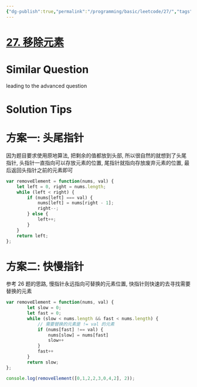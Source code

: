 ```yaml
---
{"dg-publish":true,"permalink":"/programming/basic/leetcode/27/","tags":["leetcode/pointer/collision-pointer","leetcode/pointer/fast-slow","leetcode/space/in-place"]}
---
```



# [27. 移除元素](https://leetcode.cn/problems/remove-element/)

# Similar Question

leading to the advanced question

# Solution Tips

# 方案一: 头尾指针

因为题目要求使用原地算法, 把剩余的值都放到头部, 所以很自然的就想到了头尾指针, 头指针一直指向可以存放元素的位置, 尾指针就指向存放废弃元素的位置, 最后返回头指针之前的元素即可

```js
var removeElement = function(nums, val) {
    let left = 0, right = nums.length;
    while (left < right) {
        if (nums[left] === val) {
            nums[left] = nums[right - 1];
            right--;
        } else {
            left++;
        }
    }
    return left;
};
```

# 方案二: 快慢指针

参考 26 题的思路, 慢指针永远指向可替换的元素位置, 快指针则快速的去寻找需要替换的元素

```js
var removeElement = function(nums, val) {
        let slow = 0;
        let fast = 0;
        while (slow < nums.length && fast < nums.length) {
			// 需要替换的元素是 != val 的元素
            if (nums[fast] !== val) {
                nums[slow] = nums[fast]
                slow++
            }
            fast++
        }
        return slow;
};

console.log(removeElement([0,1,2,2,3,0,4,2], 2));
```
